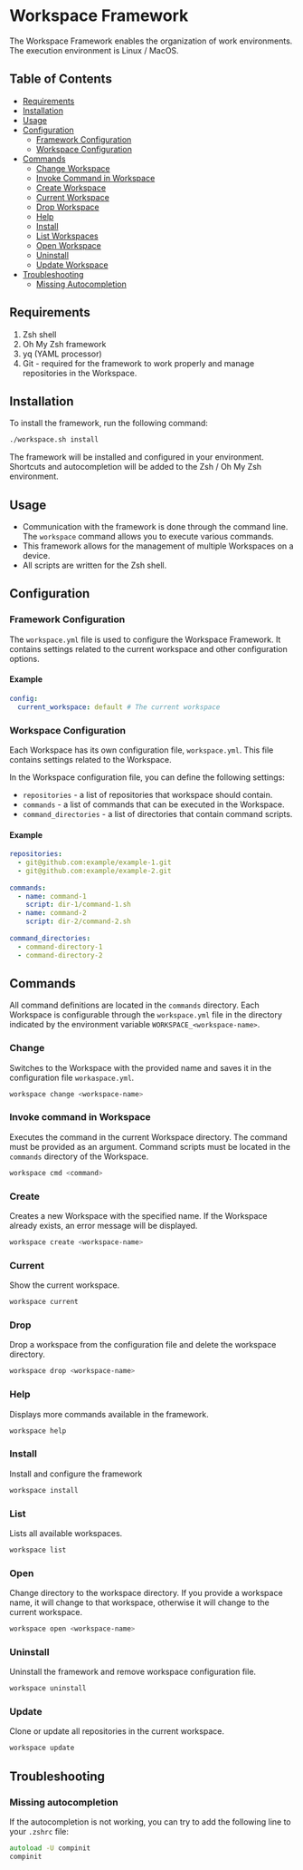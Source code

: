 # Workspace Framework

The Workspace Framework enables the organization of work environments. The execution environment is
Linux / MacOS.

## Table of Contents

- [Requirements](#requirements)
- [Installation](#installation)
- [Usage](#usage)
- [Configuration](#configuration)
    - [Framework Configuration](#framework-configuration)
    - [Workspace Configuration](#workspace-configuration)
- [Commands](#commands)
    - [Change Workspace](#change)
    - [Invoke Command in Workspace](#invoke-command-in-workspace)
    - [Create Workspace](#create)
    - [Current Workspace](#current)
    - [Drop Workspace](#drop)
    - [Help](#help)
    - [Install](#install)
    - [List Workspaces](#list)
    - [Open Workspace](#open)
    - [Uninstall](#uninstall)
    - [Update Workspace](#update)
- [Troubleshooting](#troubleshooting)
    - [Missing Autocompletion](#missing-autocompletion)

## Requirements

1. Zsh shell
2. Oh My Zsh framework
3. yq (YAML processor)
4. Git - required for the framework to work properly and manage repositories in the Workspace.

## Installation

To install the framework, run the following command:

```zsh
./workspace.sh install
```

The framework will be installed and configured in your environment. Shortcuts and autocompletion
will be added to the Zsh / Oh My Zsh environment.

## Usage

- Communication with the framework is done through the command line. The `workspace` command allows
  you to execute various commands.
- This framework allows for the management of multiple Workspaces on a device.
- All scripts are written for the Zsh shell.

## Configuration

### Framework Configuration

The `workspace.yml` file is used to configure the Workspace Framework. It contains settings related
to the current workspace and other configuration options.

#### Example

```yaml
config:
  current_workspace: default # The current workspace
```

### Workspace Configuration

Each Workspace has its own configuration file, `workspace.yml`. This file contains settings related
to the Workspace.

In the Workspace configuration file, you can define the following settings:

- `repositories` - a list of repositories that workspace should contain.
- `commands` - a list of commands that can be executed in the Workspace.
- `command_directories` - a list of directories that contain command scripts.

#### Example

```yaml
repositories:
  - git@github.com:example/example-1.git
  - git@github.com:example/example-2.git
    
commands:
  - name: command-1
    script: dir-1/command-1.sh
  - name: command-2
    script: dir-2/command-2.sh
    
command_directories:
  - command-directory-1
  - command-directory-2
```

## Commands

All command definitions are located in the `commands` directory. Each Workspace is configurable
through the `workspace.yml` file in the directory indicated by the environment
variable `WORKSPACE_<workspace-name>`.

### Change

Switches to the Workspace with the provided name and saves it in the configuration
file `workaspace.yml`.

```zsh
workspace change <workspace-name>
```

### Invoke command in Workspace

Executes the command in the current Workspace directory. The command must be provided as an
argument. Command scripts must be located in the `commands` directory of the Workspace.

```zsh
workspace cmd <command>
```

### Create

Creates a new Workspace with the specified name. If the Workspace already exists, an error message
will be displayed.

```zsh
workspace create <workspace-name>
```

### Current

Show the current workspace.

```zsh
workspace current
```

### Drop

Drop a workspace from the configuration file and delete the workspace directory.

```zsh
workspace drop <workspace-name>
```

### Help

Displays more commands available in the framework.

```zsh
workspace help
```

### Install

Install and configure the framework

```zsh
workspace install
```

### List

Lists all available workspaces.

```zsh
workspace list
```

### Open

Change directory to the workspace directory. If you provide a workspace name, it will change to that
workspace, otherwise it will change to the current workspace.

```zsh
workspace open <workspace-name>
```

### Uninstall

Uninstall the framework and remove workspace configuration file.

```zsh
workspace uninstall
```

### Update

Clone or update all repositories in the current workspace.

```zsh
workspace update
```

## Troubleshooting

### Missing autocompletion

If the autocompletion is not working, you can try to add the following line to your `.zshrc` file:

```zsh
autoload -U compinit
compinit
```